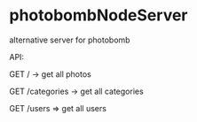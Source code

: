 # photobombNodeServer

alternative server for photobomb

API:

GET / -> get all photos

GET /categories -> get all categories

GET /users => get all users
